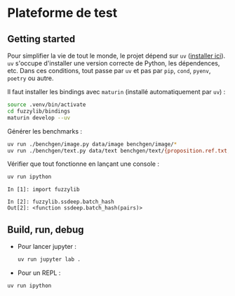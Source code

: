 # Plateforme de test


## Getting started

Pour simplifier la vie de tout le monde, le projet dépend sur `uv` ([installer ici](https://github.com/astral-sh/uv?tab=readme-ov-file#installation)).
`uv` s'occupe d'installer une version correcte de Python, les dépendences, etc. 
Dans ces conditions, tout passe par `uv` et pas par `pip`, `cond`, `pyenv`, `poetry` ou autre.

Il faut installer les bindings avec `maturin` (installé automatiquement par `uv`) : 

``` sh
source .venv/bin/activate
cd fuzzylib/bindings
maturin develop --uv 
```

Générer les benchmarks : 
``` sh
uv run ./benchgen/image.py data/image benchgen/image/*
uv run ./benchgen/text.py data/text benchgen/text/{proposition.ref.txt,*}
```

Vérifier que tout fonctionne en lançant une console : 
``` sh
uv run ipython 
```
``` ipython
In [1]: import fuzzylib

In [2]: fuzzylib.ssdeep.batch_hash
Out[2]: <function ssdeep.batch_hash(pairs)>
```

## Build, run, debug

- Pour lancer jupyter : 
    ```sh
    uv run jupyter lab . 
    ```

- Pour un REPL : 

``` sh
uv run ipython
```

